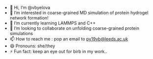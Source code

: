 - 👋 Hi, I’m @vbyelova
- 👀 I’m interested in coarse-grained MD simulation of protein hydrogel network formation!
- 🌱 I’m currently learning LAMMPS and C++
- 💞️ I’m looking to collaborate on unfolding coarse-grained protein simulations
- 📫 How to reach me : pop an email to py19vb@leeds.ac.uk
- 😄 Pronouns: she/they
- ⚡ Fun fact: keep an eye out for birb in my work..

<!---
vbyelova/vbyelova is a ✨ special ✨ repository because its `README.md` (this file) appears on your GitHub profile.
You can click the Preview link to take a look at your changes.
--->
